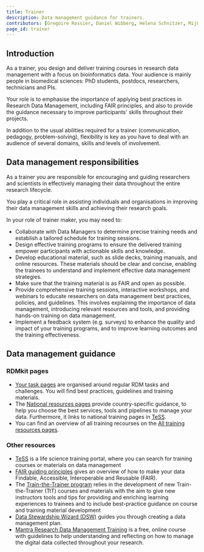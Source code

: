 ```yaml
---
title: Trainer
description: Data management guidance for trainers.
contributors: [Gregoire Rossier, Daniel Wibberg, Helena Schnitzer, Mijke Jetten, Martin Cook, Ulrike Wittig, Xenia Perez-Sitja, Nazeefa Fatima, Federico Bianchini, Erik Hjerde, Siiri Fuchs, Minna Ahokas, Priit Adler, Alexander Botzki, Robert Andrews, Celia van Gelder, Graham Hughes, Marko Vidak, Pedro Fernandes, Pinar Alper, Victoria Dominguez D. Angel, Wolmar Nyberg Åkerström, Alexia Cardona, Munazah Andrabi]
page_id: trainer
---
```


## Introduction
As a trainer, you design and deliver training courses in research data management with a focus on bioinformatics data. Your audience is mainly people in biomedical sciences: PhD students, postdocs, researchers, technicians and PIs.

Your role is to emphasise the importance of applying best practices in Research Data Management, including FAIR principles, and also to provide the guidance necessary to improve participants' skills throughout their projects.

In addition to the usual abilities required for a trainer (communication, pedagogy, problem-solving), flexibility is key as you have to deal with an audience of several domains, skills and levels of involvement.


## Data management responsibilities

As a trainer you are responsible for encouraging and guiding researchers and scientists in effectively managing their data throughout the entire research lifecycle. 

You play a critical role in assisting individuals and organisations in improving their data management skills and achieving their research goals. 

In your role of trainer maker, you may need to:

 * Collaborate with Data Managers to determine precise training needs and establish a tailored schedule for training sessions. 
 * Design effective training programs to ensure the delivered training empower participants with actionable skills and knowledge.    
 * Develop educational material, such as slide decks, training manuals, and online resources. These materials should be clear and concise, enabling the trainees to understand and implement effective data management strategies.
 * Make sure that the training material is as FAIR and open as possible.
 * Provide comprehensive training sessions, interactive workshops, and webinars to educate researchers on data management best practices, policies, and guidelines. This involves explaining the importance of data management, introducing relevant resources and tools, and providing hands-on training on data management.
 * Implement a feedback system (e.g. surveys) to enhance the quality and impact of your training programs, and to improve learning outcomes and the training effectiveness. 


## Data management guidance

### RDMkit pages

* [Your task pages](https://rdmkit.elixir-europe.org/your_tasks) are organised around regular RDM tasks and challenges. You will find best practices, guidelines and training materials. 
* The [National resources pages](https://rdmkit.elixir-europe.org/national_resources) provide country-specific guidance, to help you choose the best services, tools and pipelines to manage your data. Furthermore, it links to national training pages in [TeSS](https://tess.elixir-europe.org/).
* You can find an overview of all training recourses on the [All training resources pages](https://rdmkit.elixir-europe.org/all_training_resources).

### Other resources

* [TeSS](https://tess.elixir-europe.org/) is a life science training portal, where you can search for training courses or materials on data management
* [FAIR guiding principles](https://www.go-fair.org/fair-principles/) gives an overview of how to make your data Findable, Accessible, Interoperable and Reusable (FAIR).
* The [Train-the-Trainer program](https://elixir-europe.org/platforms/training/train-the-trainer) relies in the development of new Train-the-Trainer (TtT) courses and materials with the aim to give new instructors tools and tips for providing and enriching learning experiences to trainees and to include best-practice guidance on course and training material development
* [Data Stewardship Wizard (DSW)](https://ds-wizard.org/) guides you through creating a data management plan.
* [Mantra Research Data Management Training](https://mantra.ed.ac.uk) is a free, online course with guidelines to help understanding and reflecting on how to manage the digital data collected throughout your research.